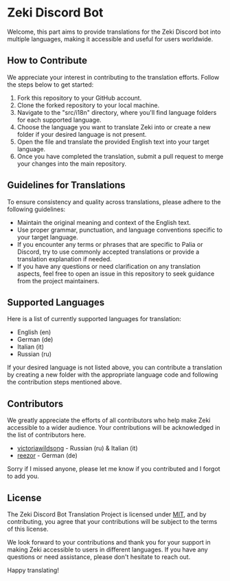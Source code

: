 # Zeki Discord Bot

Welcome, this part aims to provide translations for the Zeki Discord bot into multiple languages, making it accessible and useful for users worldwide.

## How to Contribute

We appreciate your interest in contributing to the translation efforts. Follow the steps below to get started:

1. Fork this repository to your GitHub account.
2. Clone the forked repository to your local machine.
3. Navigate to the "src/i18n" directory, where you'll find language folders for each supported language.
4. Choose the language you want to translate Zeki into or create a new folder if your desired language is not present.
5. Open the file and translate the provided English text into your target language.
6. Once you have completed the translation, submit a pull request to merge your changes into the main repository.

## Guidelines for Translations

To ensure consistency and quality across translations, please adhere to the following guidelines:

- Maintain the original meaning and context of the English text.
- Use proper grammar, punctuation, and language conventions specific to your target language.
- If you encounter any terms or phrases that are specific to Palia or Discord, try to use commonly accepted translations or provide a translation explanation if needed.
- If you have any questions or need clarification on any translation aspects, feel free to open an issue in this repository to seek guidance from the project maintainers.

## Supported Languages

Here is a list of currently supported languages for translation:

- English (en)
- German (de)
- Italian (it)
- Russian (ru)

If your desired language is not listed above, you can contribute a translation by creating a new folder with the appropriate language code and following the contribution steps mentioned above.

## Contributors

We greatly appreciate the efforts of all contributors who help make Zeki accessible to a wider audience. Your contributions will be acknowledged in the list of contributors here.

- [victoriawildsong](https://discord.com/users/583339081405038602) - Russian (ru) & Italian (it)
- [reezor](https://discord.com/users/583339081405038602) - German (de)

Sorry if I missed anyone, please let me know if you contributed and I forgot to add you.

## License

The Zeki Discord Bot Translation Project is licensed under [MIT](../LICENSE), and by contributing, you agree that your contributions will be subject to the terms of this license.

We look forward to your contributions and thank you for your support in making Zeki accessible to users in different languages. If you have any questions or need assistance, please don't hesitate to reach out.

Happy translating!
